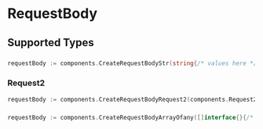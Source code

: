 # RequestBody


## Supported Types

### 

```go
requestBody := components.CreateRequestBodyStr(string{/* values here */})
```

### Request2

```go
requestBody := components.CreateRequestBodyRequest2(components.Request2{/* values here */})
```

### 

```go
requestBody := components.CreateRequestBodyArrayOfany([]interface{}{/* values here */})
```

